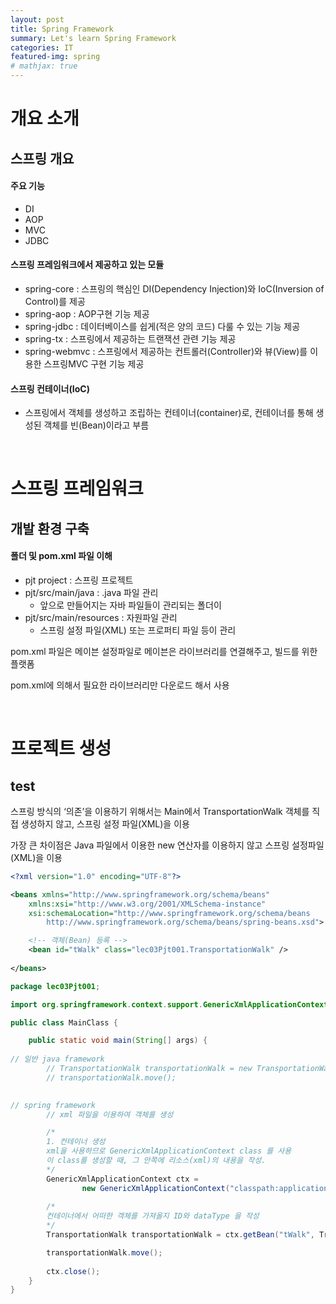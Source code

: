 ```yaml
---
layout: post
title: Spring Framework
summary: Let's learn Spring Framework
categories: IT
featured-img: spring
# mathjax: true
---
```


# 개요 소개

## 스프링 개요

#### 주요 기능
- DI
- AOP
- MVC
- JDBC

#### 스프링 프레임워크에서 제공하고 있는 모듈
- spring-core : 스프링의 핵심인 DI(Dependency Injection)와 IoC(Inversion of Control)를 제공 
- spring-aop : AOP구현 기능 제공 
- spring-jdbc : 데이터베이스를 쉽게(적은 양의 코드) 다룰 수 있는 기능 제공 
- spring-tx : 스프링에서 제공하는 트랜잭션 관련 기능 제공 
- spring-webmvc : 스프링에서 제공하는 컨트롤러(Controller)와 뷰(View)를 이용한 스프링MVC 구현 기능 제공

#### 스프링 컨테이너(IoC)
- 스프링에서 객체를 생성하고 조립하는 컨테이너(container)로, 
  컨테이너를 통해 생성된 객체를 빈(Bean)이라고 부름
  

</br>

# 스프링 프레임워크

## 개발 환경 구축

#### 폴더 및 pom.xml 파일 이해
- pjt project : 스프링 프로젝트
- pjt/src/main/java : .java 파일 관리
  - 앞으로 만들어지는 자바 파일들이 관리되는 폴더이
- pjt/src/main/resources : 자원파일 관리
  - 스프링 설정 파일(XML) 또는 프로퍼티 파일 등이 관리

pom.xml 파일은 메이븐 설정파일로 메이븐은 라이브러리를 연결해주고, 빌드를 위한 플랫폼

pom.xml에 의해서 필요한 라이브러리만 다운로드 해서 사용

</br>

# 프로젝트 생성

## test

스프링 방식의 ‘의존’을 이용하기 위해서는 Main에서 TransportationWalk 객체를 직접 생성하지 않고, 스프링 설정 파일(XML)을 이용

가장 큰 차이점은 Java 파일에서 이용한 new 연산자를 이용하지 않고 스프링 설정파일(XML)을 이용

```xml
<?xml version="1.0" encoding="UTF-8"?>

<beans xmlns="http://www.springframework.org/schema/beans"
	xmlns:xsi="http://www.w3.org/2001/XMLSchema-instance"
	xsi:schemaLocation="http://www.springframework.org/schema/beans 
 		http://www.springframework.org/schema/beans/spring-beans.xsd">

	<!-- 객체(Bean) 등록 -->
	<bean id="tWalk" class="lec03Pjt001.TransportationWalk" />
	
</beans>
```

```java
package lec03Pjt001;

import org.springframework.context.support.GenericXmlApplicationContext;

public class MainClass {

	public static void main(String[] args) {
		
// 일반 java framework
		// TransportationWalk transportationWalk = new TransportationWalk();
		// transportationWalk.move();
		

// spring framework
		// xml 파일을 이용하여 객체를 생성

		/*
		1. 컨테이너 생성
		xml을 사용하므로 GenericXmlApplicationContext class 를 사용
		이 class를 생성할 때, 그 안쪽에 리소스(xml)의 내용을 작성.
		*/
		GenericXmlApplicationContext ctx = 
				new GenericXmlApplicationContext("classpath:applicationContext.xml");
		
		/* 
		컨테이너에서 어떠한 객체를 가져올지 ID와 dataType 을 작성
		*/
		TransportationWalk transportationWalk = ctx.getBean("tWalk", TransportationWalk.class);

		transportationWalk.move();
		
		ctx.close();
	}
}
```

